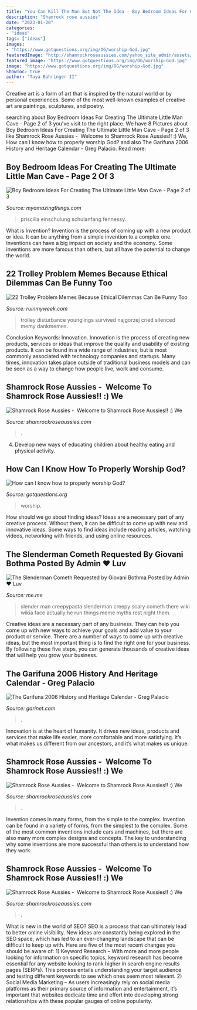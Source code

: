 ```yaml
---
title: "You Can Kill The Man But Not The Idea - Boy Bedroom Ideas For Creating The Ultimate Little Man Cave"
description: "Shamrock rose aussies"
date: "2023-01-20"
categories:
- "ideas"
tags: ["ideas"]
images:
- "https://www.gotquestions.org/img/OG/worship-God.jpg"
featuredImage: "http://shamrockroseaussies.com/yahoo_site_admin/assets/images/DSC_0576.13110654_std.jpg"
featured_image: "https://www.gotquestions.org/img/OG/worship-God.jpg"
image: "https://www.gotquestions.org/img/OG/worship-God.jpg"
ShowToc: true
author: "Taya Bahringer II"
---
```



Creative art is a form of art that is inspired by the natural world or by personal experiences. Some of the most well-known examples of creative art are paintings, sculptures, and poetry.

	

		
searching about Boy Bedroom Ideas For Creating The Ultimate Little Man Cave - Page 2 of 3 you've visit to the right place. We have 8 Pictures about Boy Bedroom Ideas For Creating The Ultimate Little Man Cave - Page 2 of 3 like Shamrock Rose Aussies - ﻿﻿﻿ Welcome to Shamrock Rose Aussies!! :) We, How can I know how to properly worship God? and also The Garifuna 2006 History and Heritage Calendar - Greg Palacio. Read more:
		
    
## Boy Bedroom Ideas For Creating The Ultimate Little Man Cave - Page 2 Of 3

<img loading=lazy src="https://myamazingthings.com/wp-content/uploads/2018/01/boys-room-ideas-10-.jpg" onerror="this.onerror=null;this.src='https://tse1.mm.bing.net/th?id=OIP.Wc9LFU854-bvUID7OtTyJwHaKX&amp;pid=15.1';" alt="Boy Bedroom Ideas For Creating The Ultimate Little Man Cave - Page 2 of 3">

_Source: myamazingthings.com_

>priscilla einschulung schulanfang fennessy. 

	

What is Invention?
Invention is the process of coming up with a new product or idea. It can be anything from a simple invention to a complex one. Inventions can have a big impact on society and the economy. Some inventions are more famous than others, but all have the potential to change the world.

    
## 22 Trolley Problem Memes Because Ethical Dilemmas Can Be Funny Too

<img loading=lazy src="https://ruinmyweek.com/wp-content/uploads/2020/07/trolley-problem-memes-2.png" onerror="this.onerror=null;this.src='https://tse2.mm.bing.net/th?id=OIP.BVi9djLpt-I72qAAB9oT-wHaGQ&amp;pid=15.1';" alt="22 Trolley Problem Memes Because Ethical Dilemmas Can Be Funny Too">

_Source: ruinmyweek.com_

>trolley disturbance younglings survived najgorzej cried silenced memy dankmemes. 

	

Conclusion
Keywords: Innovation.
Innovation is the process of creating new products, services or ideas that improve the quality and usability of existing products. It can be found in a wide range of industries, but is most commonly associated with technology companies and startups. Many times, innovation takes place outside of traditional business models and can be seen as a way to change how people live, work and consume.

    
## Shamrock Rose Aussies - ﻿﻿﻿ Welcome To Shamrock Rose Aussies!! :) We

<img loading=lazy src="http://shamrockroseaussies.com/yahoo_site_admin/assets/images/DSC_0576.13110654_std.jpg" onerror="this.onerror=null;this.src='https://tse2.mm.bing.net/th?id=OIP.BLTOL6XPwbDDRtMsusZ51AHaGR&amp;pid=15.1';" alt="Shamrock Rose Aussies - ﻿﻿﻿ Welcome to Shamrock Rose Aussies!! :) We">

_Source: shamrockroseaussies.com_

>. 

	

4. Develop new ways of educating children about healthy eating and physical activity.

    
## How Can I Know How To Properly Worship God?

<img loading=lazy src="https://www.gotquestions.org/img/OG/worship-God.jpg" onerror="this.onerror=null;this.src='https://tse2.mm.bing.net/th?id=OIP.zq8Mo50i4EDY4Ttr6KiDBwHaD4&amp;pid=15.1';" alt="How can I know how to properly worship God?">

_Source: gotquestions.org_

>worship. 

	

How should we go about finding ideas?
Ideas are a necessary part of any creative process. Without them, it can be difficult to come up with new and innovative ideas. Some ways to find ideas include reading articles, watching videos, networking with friends, and using online resources.

    
## The Slenderman Cometh Requested By Giovani Bothma Posted By Admin ♥ Luv

<img loading=lazy src="https://pics.me.me/thumb_the-slenderman-cometh-requested-by-giovani-bothma-posted-by-admin-25025849.png" onerror="this.onerror=null;this.src='https://tse1.mm.bing.net/th?id=OIP.EKmtqxyCd9-15DdvbJQzEgAAAA&amp;pid=15.1';" alt="The Slenderman Cometh Requested by Giovani Bothma Posted by Admin ♥ Luv">

_Source: me.me_

>slender man creepypasta slenderman creepy scary cometh there wiki wikia face actually he run things meme myths rest night them. 

	

Creative ideas are a necessary part of any business. They can help you come up with new ways to achieve your goals and add value to your product or service. There are a number of ways to come up with creative ideas, but the most important thing is to find the right one for your business. By following these five steps, you can generate thousands of creative ideas that will help you grow your business.

    
## The Garifuna 2006 History And Heritage Calendar - Greg Palacio

<img loading=lazy src="http://www.garinet.com/webstore/products/dvd_guatemala_vamos.jpg" onerror="this.onerror=null;this.src='https://tse1.mm.bing.net/th?id=OIP.KaMxwkbYHTh2IepveLK8AgAAAA&amp;pid=15.1';" alt="The Garifuna 2006 History and Heritage Calendar - Greg Palacio">

_Source: garinet.com_

>. 

	

Innovation is at the heart of humanity. It drives new ideas, products and services that make life easier, more comfortable and more satisfying. It’s what makes us different from our ancestors, and it’s what makes us unique.

    
## Shamrock Rose Aussies - ﻿﻿﻿ Welcome To Shamrock Rose Aussies!! :) We

<img loading=lazy src="http://shamrockroseaussies.com/yahoo_site_admin/assets/images/DSC_0756.10500148_std.jpg" onerror="this.onerror=null;this.src='https://tse1.mm.bing.net/th?id=OIP.GbFGas-ayDWMUd_9vgedSwHaGO&amp;pid=15.1';" alt="Shamrock Rose Aussies - ﻿﻿﻿ Welcome to Shamrock Rose Aussies!! :) We">

_Source: shamrockroseaussies.com_

>. 

	

Invention comes in many forms, from the simple to the complex.
Invention can be found in a variety of forms, from the simplest to the complex. Some of the most common inventions include cars and machines, but there are also many more complex designs and concepts. The key to understanding why some inventions are more successful than others is to understand how they work.

    
## Shamrock Rose Aussies - ﻿﻿﻿ Welcome To Shamrock Rose Aussies!! :) We

<img loading=lazy src="http://shamrockroseaussies.com/yahoo_site_admin/assets/images/DSC_0179.167205717_std.JPG" onerror="this.onerror=null;this.src='https://tse3.mm.bing.net/th?id=OIP.WN0VHkzBqgx17FFHAO9S8gHaE-&amp;pid=15.1';" alt="Shamrock Rose Aussies - ﻿﻿﻿ Welcome to Shamrock Rose Aussies!! :) We">

_Source: shamrockroseaussies.com_

>. 

	

What is new in the world of SEO?
SEO is a process that can ultimately lead to better online visibility. New ideas are constantly being explored in the SEO space, which has led to an ever-changing landscape that can be difficult to keep up with. Here are five of the most recent changes you should be aware of: 1) Keyword Research – With more and more people looking for information on specific topics, keyword research has become essential for any website looking to rank higher in search engine results pages (SERPs). This process entails understanding your target audience and testing different keywords to see which ones seem most relevant. 2) Social Media Marketing – As users increasingly rely on social media platforms as their primary source of information and entertainment, it’s important that websites dedicate time and effort into developing strong relationships with these popular gauges of online popularity.

